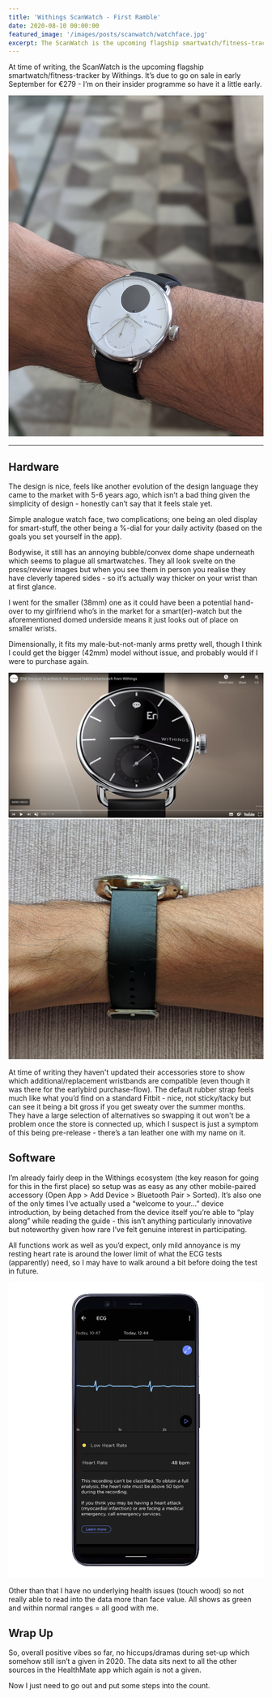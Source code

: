 ```yaml
---
title: 'Withings ScanWatch - First Ramble'
date: 2020-08-10 00:00:00
featured_image: '/images/posts/scanwatch/watchface.jpg'
excerpt: The ScanWatch is the upcoming flagship smartwatch/fitness-tracker by Withings, I take an early look.
---
```


At time of writing, the ScanWatch is the upcoming flagship smartwatch/fitness-tracker by Withings. It’s due to go on sale in early September for €279 - I’m on their insider programme so have it a little early.

![Watchface](/images/posts/scanwatch/watchface.jpg)

***
## Hardware
The design is nice, feels like another evolution of the design language they came to the market with 5-6 years ago, which isn’t a bad thing given the simplicity of design - honestly can’t say that it feels stale yet.

Simple analogue watch face, two complications; one being an oled display for smart-stuff, the other being a %-dial for your daily activity (based on the goals you set yourself in the app). 

Bodywise, it still has an annoying bubble/convex dome shape underneath which seems to plague all smartwatches. They all look svelte on the press/review images but when you see them in person you realise they have cleverly tapered sides - so it’s actually way thicker on your wrist than at first glance. 

I went for the smaller (38mm) one as it could have been a potential hand-over to my girlfriend who’s in the market for a smart(er)-watch but the aforementioned domed underside means it just looks out of place on smaller wrists.

Dimensionally, it fits my male-but-not-manly arms pretty well, though I think I could get the bigger (42mm) model without issue, and probably would if I were to purchase again.

<div class="gallery" data-columns="2">
    <img src="/images/posts/scanwatch/scanwatchvideo.png">
    <img src="/images/posts/scanwatch/watchprofile.jpg">
</div>

At time of writing they haven't updated their accessories store to show which additional/replacement wristbands are compatible (even though it was there for the earlybird purchase-flow). The default rubber strap feels much like what you’d find on a standard Fitbit - nice, not sticky/tacky but can see it being a bit gross if you get sweaty over the summer months. They have a large selection of alternatives so swapping it out won't be a problem once the store is connected up, which I suspect is just a symptom of this being pre-release - there’s a tan leather one with my name on it.


## Software
I’m already fairly deep in the Withings ecosystem (the key reason for going for this in the first place) so setup was as easy as any other mobile-paired accessory (Open App > Add Device > Bluetooth Pair > Sorted). It’s also one of the only times I’ve actually used a “welcome to your…” device introduction, by being detached from the device itself you’re able to “play along” while reading the guide - this isn’t anything particularly innovative but noteworthy given how rare I’ve felt genuine interest in participating.

All functions work as well as you’d expect, only mild annoyance is my resting heart rate is around the lower limit of what the ECG tests (apparently) need, so I may have to walk around a bit before doing the test in future.

![Withings](/images/posts/scanwatch/healthmate.png)


Other than that I have no underlying health issues (touch wood) so not really able to read into the data more than face value. All shows as green and within normal ranges = all good with me. 

## Wrap Up
So, overall positive vibes so far, no hiccups/dramas during set-up which somehow still isn’t a given in 2020. The data sits next to all the other sources in the HealthMate app which again is not a given. 

Now I just need to go out and put some steps into the count.

